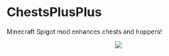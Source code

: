 # ChestsPlusPlus
Minecraft Spigot mod enhances chests and hoppers!

<p align="center">
  <img src="https://i.imgur.com/zQgesHB.png">
</p>
